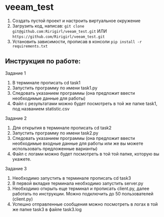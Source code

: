 # veeam_test

1. Создать пустой проект и настроить виртуальное окружение
2. Загрузить код, написав:
 `git clone git@github.com:Ririgirl/veeam_test.git` ИЛИ `https://github.com/Ririgirl/veeam_test.git`
3. Установить зависимости, прописав в консоли 
`pip install -r requirements.txt` 

## Инструкция по работе:

Задание 1

1. В терминале прописать cd task1
2. Запустить программу по имени task1.py
3. Следовать указанием программы (она предложит ввести необходимые данные для работы)
4. Файл с результатами можно будет посмотреть в той же папке task1, под названием statistic.csv

Задание 2

1. Для открытия в терминале прописать cd task2
2. Запустить программу по имени task2.py
3. Следовать указанием программы (она предложит ввести необходимые входные данные для работы или же вы можете использовать предложенные варианты)
4. Файл с логами можно будет посмотреть в той той папке, которую вы укажете.

Задание 3

1. Необходимо запустить в терминале прописать cd task3
2. В первой вкладке терминала необходимо запустить server.py
3. Необходимо открыть еще терминал и прописать client.py, далее работать по инструкции. Можно подключить до 50 пользователей (client.py)
4. Успешно отправленные сообщения можно посмотреть в логах в той же папке task3 в файле task3.log
